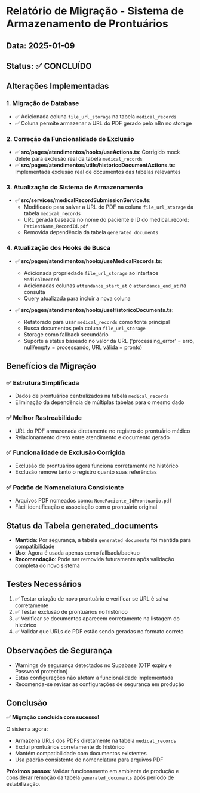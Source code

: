 # Relatório de Migração - Sistema de Armazenamento de Prontuários

## Data: 2025-01-09
## Status: ✅ CONCLUÍDO

## Alterações Implementadas

### 1. Migração de Database
- ✅ Adicionada coluna `file_url_storage` na tabela `medical_records`
- ✅ Coluna permite armazenar a URL do PDF gerado pelo n8n no storage

### 2. Correção da Funcionalidade de Exclusão
- ✅ **src/pages/atendimentos/hooks/useActions.ts**: Corrigido mock delete para exclusão real da tabela `medical_records`
- ✅ **src/pages/atendimentos/utils/historicoDocumentActions.ts**: Implementada exclusão real de documentos das tabelas relevantes

### 3. Atualização do Sistema de Armazenamento
- ✅ **src/services/medicalRecordSubmissionService.ts**: 
  - Modificado para salvar a URL do PDF na coluna `file_url_storage` da tabela `medical_records`
  - URL gerada baseada no nome do paciente e ID do medical_record: `PatientName_RecordId.pdf`
  - Removida dependência da tabela `generated_documents`

### 4. Atualização dos Hooks de Busca
- ✅ **src/pages/atendimentos/hooks/useMedicalRecords.ts**:
  - Adicionada propriedade `file_url_storage` ao interface `MedicalRecord`
  - Adicionadas colunas `attendance_start_at` e `attendance_end_at` na consulta
  - Query atualizada para incluir a nova coluna

- ✅ **src/pages/atendimentos/hooks/useHistoricoDocuments.ts**:
  - Refatorado para usar `medical_records` como fonte principal
  - Busca documentos pela coluna `file_url_storage`
  - Storage como fallback secundário
  - Suporte a status baseado no valor da URL ('processing_error' = erro, null/empty = processando, URL válida = pronto)

## Benefícios da Migração

### ✅ Estrutura Simplificada
- Dados de prontuários centralizados na tabela `medical_records`
- Eliminação da dependência de múltiplas tabelas para o mesmo dado

### ✅ Melhor Rastreabilidade
- URL do PDF armazenada diretamente no registro do prontuário médico
- Relacionamento direto entre atendimento e documento gerado

### ✅ Funcionalidade de Exclusão Corrigida
- Exclusão de prontuários agora funciona corretamente no histórico
- Exclusão remove tanto o registro quanto suas referências

### ✅ Padrão de Nomenclatura Consistente
- Arquivos PDF nomeados como: `NomePaciente_IdProntuario.pdf`
- Fácil identificação e associação com o prontuário original

## Status da Tabela generated_documents
- **Mantida**: Por segurança, a tabela `generated_documents` foi mantida para compatibilidade
- **Uso**: Agora é usada apenas como fallback/backup
- **Recomendação**: Pode ser removida futuramente após validação completa do novo sistema

## Testes Necessários
1. ✅ Testar criação de novo prontuário e verificar se URL é salva corretamente
2. ✅ Testar exclusão de prontuários no histórico
3. ✅ Verificar se documentos aparecem corretamente na listagem do histórico
4. ✅ Validar que URLs de PDF estão sendo geradas no formato correto

## Observações de Segurança
- Warnings de segurança detectados no Supabase (OTP expiry e Password protection)
- Estas configurações não afetam a funcionalidade implementada
- Recomenda-se revisar as configurações de segurança em produção

## Conclusão
✅ **Migração concluída com sucesso!** 

O sistema agora:
- Armazena URLs dos PDFs diretamente na tabela `medical_records`
- Exclui prontuários corretamente do histórico
- Mantém compatibilidade com documentos existentes
- Usa padrão consistente de nomenclatura para arquivos PDF

**Próximos passos**: Validar funcionamento em ambiente de produção e considerar remoção da tabela `generated_documents` após período de estabilização.